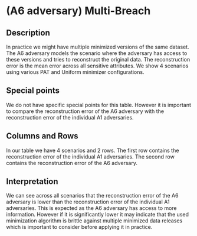 # (A6 adversary) Multi-Breach

## Description

In practice we might have multiple minimized versions of the same dataset. The A6 adversary models the scenario where the adversary has access to these versions and tries to reconstruct the original data. The reconstruction error is the mean error across all sensitive attributes. We show 4 scenarios using various PAT and Uniform minimizer configurations.

## Special points

We do not have specific special points for this table. However it is important to compare the reconstruction error of the A6 adversary with the reconstruction error of the individual A1 adversaries.

## Columns and Rows

In our table we have 4 scenarios and 2 rows. The first row contains the reconstruction error of the individual A1 adversaries. The second row contains the reconstruction error of the A6 adversary.

## Interpretation

We can see across all scenarios that the reconstruction error of the A6 adversary is lower than the reconstruction error of the individual A1 adversaries. This is expected as the A6 adversary has access to more information. However if it is significantly lower it may indicate that the used minimization algorithm is brittle against multiple minimized data releases which is important to consider before applying it in practice.

